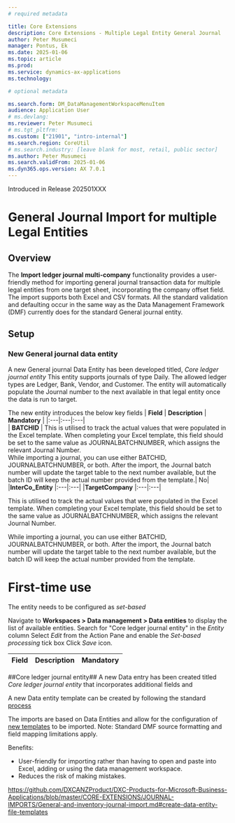 ```yaml
---
# required metadata

title: Core Extensions
description: Core Extensions - Multiple Legal Entity General Journal
author: Peter Musumeci
manager: Pontus, Ek
ms.date: 2025-01-06
ms.topic: article
ms.prod: 
ms.service: dynamics-ax-applications
ms.technology: 

# optional metadata

ms.search.form: DM_DataManagementWorkspaceMenuItem
audience: Application User
# ms.devlang: 
ms.reviewer: Peter Musumeci
# ms.tgt_pltfrm: 
ms.custom: ["21901", "intro-internal"]
ms.search.region: CoreUtil
# ms.search.industry: [leave blank for most, retail, public sector]
ms.author: Peter Musumeci
ms.search.validFrom: 2025-01-06
ms.dyn365.ops.version: AX 7.0.1
---
```

Introduced in Release 202501XXX

# General Journal Import for multiple Legal Entities 
## Overview
The **Import ledger journal multi-company** functionality provides a user-friendly method for importing general journal transaction data for multiple legal entities from one target sheet, incorporating the  company offset field.  The import supports both Excel and CSV formats. All the standard validation and defaulting occur in the same way as the Data Management Framework (DMF) currently does for the standard General journal entity.  

## Setup
### New General journal data entity
A new General journal Data Entity has been developed titled, *Core ledger journal entity*  This entity supports journals of type Daily. The allowed ledger types are Ledger, Bank, Vendor, and Customer. The entity will automatically populate the Journal number to the next available in that legal entity once the data is run to target.

The new entity introduces the below key fields 
|  **Field**  | **Description** |  **Mandatory** |
|:---|:---|:---|    
| **BATCHID** | This is utilised to track the actual values that were populated in the Excel template. When completing your Excel template, this field should be set to the same value as JOURNALBATCHNUMBER, which assigns the relevant Journal Number. <br>While importing a journal, you can use either BATCHID, JOURNALBATCHNUMBER, or both. After the import, the Journal batch number will update the target table to the next number available, but the batch ID will keep the actual number provided from the template.| No|
|**InterCo_Entity** |:---|:---|
|**TargetCompany** |:---|:---|

This is utilised to track the actual values that were populated in the Excel template. When completing your Excel template, this field should be set to the same value as JOURNALBATCHNUMBER, which assigns the relevant Journal Number.

While importing a journal, you can use either BATCHID, JOURNALBATCHNUMBER, or both. After the import, the Journal batch number will update the target table to the next number available, but the batch ID will keep the actual number provided from the template.

# First-time use
The entity needs to be configured as *set-based*

Navigate to **Workspaces > Data management > Data entities** to display the list of available entities.
Search for "Core ledger journal entity" in the *Entity* column
Select *Edit* from the Action Pane and enable the *Set-based processing* tick box
Click *Save* icon.



|  **Field**  | **Description** |  **Mandatory** |
|:---|:---|:---|    



##Core ledger journal entity##
A new Data entry has been created titled *Core ledger journal entity* that incorporates additional fields and 

A new Data entity template can be created by following the standard [process](https://github.com/DXCANZProduct/DXC-Products-for-Microsoft-Business-Applications/blob/master/CORE-EXTENSIONS/JOURNAL-IMPORTS/General-and-inventory-journal-import.md#process)


The imports are based on Data Entities and allow for the configuration of [new templates](https://github.com/DXCANZProduct/DXC-Products-for-Microsoft-Business-Applications/blob/master/CORE-EXTENSIONS/JOURNAL-IMPORTS/General-and-inventory-journal-import.md#create-data-entity-file-templates) to be imported. Note: Standard DMF source formatting and field mapping limitations apply.

Benefits:
* User-friendly for importing rather than having to open and paste into Excel, adding or using the data management workspace.
* Reduces the risk of making mistakes.

https://github.com/DXCANZProduct/DXC-Products-for-Microsoft-Business-Applications/blob/master/CORE-EXTENSIONS/JOURNAL-IMPORTS/General-and-inventory-journal-import.md#create-data-entity-file-templates
